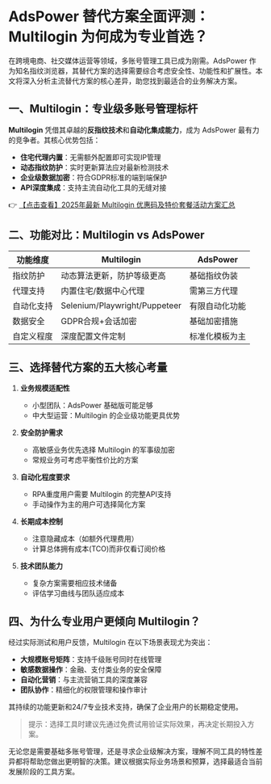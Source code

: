 # AdsPower 替代方案全面评测：Multilogin 为何成为专业首选？

在跨境电商、社交媒体运营等领域，多账号管理工具已成为刚需。AdsPower 作为知名指纹浏览器，其替代方案的选择需要综合考虑安全性、功能性和扩展性。本文将深入分析主流替代方案的核心差异，助您找到最适合的业务解决方案。

## 一、Multilogin：专业级多账号管理标杆

**Multilogin** 凭借其卓越的**反指纹技术**和**自动化集成能力**，成为 AdsPower 最有力的竞争者。其核心优势包括：

- **住宅代理内置**：无需额外配置即可实现IP管理
- **动态指纹防护**：实时更新算法应对最新检测技术
- **企业级数据加密**：符合GDPR标准的端到端保护
- **API深度集成**：支持主流自动化工具的无缝对接

👉 [【点击查看】2025年最新 Multilogin 优惠码及特价套餐活动方案汇总](https://bit.ly/multIlogin)

## 二、功能对比：Multilogin vs AdsPower

| 功能维度       | Multilogin                     | AdsPower               |
|----------------|--------------------------------|------------------------|
| 指纹防护       | 动态算法更新，防护等级更高     | 基础指纹伪装           |
| 代理支持       | 内置住宅/数据中心代理         | 需第三方代理           |
| 自动化支持     | Selenium/Playwright/Puppeteer  | 有限自动化功能         |
| 数据安全       | GDPR合规+会话加密             | 基础加密措施           |
| 自定义程度     | 深度配置文件定制              | 标准化模板为主         |

## 三、选择替代方案的五大核心考量

1. **业务规模适配性**
   - 小型团队：AdsPower 基础版可能足够
   - 中大型运营：Multilogin 的企业级功能更具优势

2. **安全防护需求**
   - 高敏感业务优先选择 Multilogin 的军事级加密
   - 常规业务可考虑平衡性价比的方案

3. **自动化程度要求**
   - RPA重度用户需要 Multilogin 的完整API支持
   - 手动操作为主的用户可选择简化方案

4. **长期成本控制**
   - 注意隐藏成本（如额外代理费用）
   - 计算总体拥有成本(TCO)而非仅看订阅价格

5. **技术团队能力**
   - 复杂方案需要相应技术储备
   - 评估学习曲线与团队适应成本

## 四、为什么专业用户更倾向 Multilogin？

经过实际测试和用户反馈，Multilogin 在以下场景表现尤为突出：

- **大规模账号矩阵**：支持千级账号同时在线管理
- **敏感数据操作**：金融、支付类业务的安全保障
- **自动化营销**：与主流营销工具的深度兼容
- **团队协作**：精细化的权限管理和操作审计

其持续的功能更新和24/7专业技术支持，确保了企业用户的长期稳定使用。

> 提示：选择工具时建议先通过免费试用验证实际效果，再决定长期投入方案。

无论您是需要基础多账号管理，还是寻求企业级解决方案，理解不同工具的特性差异都将帮助您做出更明智的决策。建议根据实际业务场景和预算，选择最适合当前发展阶段的工具方案。